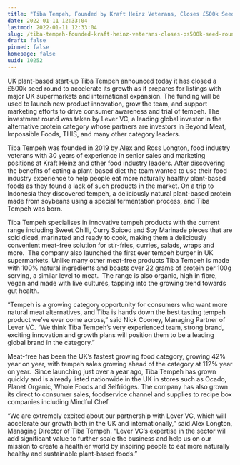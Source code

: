 ```yaml
---
title: "Tiba Tempeh, Founded by Kraft Heinz Veterans, Closes £500k Seed Round to Take Tempeh Mainstream"
date: 2022-01-11 12:33:04
lastmod: 2022-01-11 12:33:04
slug: /tiba-tempeh-founded-kraft-heinz-veterans-closes-ps500k-seed-round-take-tempeh-mainstream
draft: false
pinned: false
homepage: false
uuid: 10252
---
```

<p>UK<strong> </strong>plant-based start-up Tiba Tempeh announced today it has closed a £500k seed round to accelerate its growth as it prepares for listings with major UK supermarkets and international expansion. The funding will be used to launch new product innovation, grow the team, and support marketing efforts to drive consumer awareness and trial of tempeh. The investment round was taken by Lever VC, a leading global investor in the alternative protein category whose partners are investors in Beyond Meat, Impossible Foods, THIS, and many other category leaders.  </p>
<p>Tiba Tempeh was founded in 2019 by Alex and Ross Longton, food industry veterans with 30 years of experience in senior sales and marketing positions at Kraft Heinz and other food industry leaders. After discovering the benefits of eating a plant-based diet the team wanted to use their food industry experience to help people eat more naturally healthy plant-based foods as they found a lack of such products in the market. On a trip to Indonesia they discovered tempeh, a deliciously natural plant-based protein made from soybeans using a special fermentation process, and Tiba Tempeh was born.</p>
<p>Tiba Tempeh specialises in innovative tempeh products with the current range including Sweet Chilli, Curry Spiced and Soy Marinade pieces that are sold diced, marinated and ready to cook, making them a deliciously convenient meat-free solution for stir-fries, curries, salads, wraps and more.  The company also launched the first ever tempeh burger in UK supermarkets. Unlike many other meat-free products Tiba Tempeh is made with 100% natural ingredients and boasts over 22 grams of protein per 100g serving, a similar level to meat.  The range is also organic, high in fibre, vegan and made with live cultures, tapping into the growing trend towards gut health.</p>
<p>“Tempeh is a growing category opportunity for consumers who want more natural meat alternatives, and Tiba is hands down the best tasting tempeh product we’ve ever come across,” said Nick Cooney, Managing Partner of Lever VC. “We think Tiba Tempeh’s very experienced team, strong brand, exciting innovation and growth plans will position them to be a leading global brand in the category.” </p>
<p>Meat-free has been the UK’s fastest growing food category, growing 42% year on year, with tempeh sales growing ahead of the category at 112% year on year.  Since launching just over a year ago, Tiba Tempeh has grown quickly and is already listed nationwide in the UK in stores such as Ocado, Planet Organic, Whole Foods and Selfridges. The company has also grown its direct to consumer sales, foodservice channel and supplies to recipe box companies including Mindful Chef.</p>
<p>“We are extremely excited about our partnership with Lever VC, which will accelerate our growth both in the UK and internationally,” said Alex Longton, Managing Director of Tiba Tempeh. “Lever VC’s expertise in the sector will add significant value to further scale the business and help us on our mission to create a healthier world by inspiring people to eat more naturally healthy and sustainable plant-based foods.”</p>
